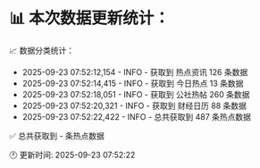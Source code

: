 📊 本次数据更新统计：
==========================

📈 数据分类统计：
- 2025-09-23 07:52:12,154 - INFO - 获取到 热点资讯 126 条数据
- 2025-09-23 07:52:14,415 - INFO - 获取到 今日热点 13 条数据
- 2025-09-23 07:52:18,051 - INFO - 获取到 公社热帖 260 条数据
- 2025-09-23 07:52:20,321 - INFO - 获取到 财经日历 88 条数据
- 2025-09-23 07:52:22,422 - INFO - 总共获取到 487 条热点数据

✅ 总共获取到 - 条热点数据

🕐 更新时间: 2025-09-23 07:52:22
